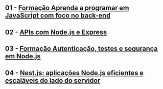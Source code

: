 ## 01 - [Formação Aprenda a programar em JavaScript com foco no back-end](https://github.com/jonathasluis/Formacao-Alura_NodeJs/tree/main/Formacao_JavaScript_Back-End_Alura)
## 02 - [APIs com Node.js e Express](https://github.com/jonathasluis/Formacao-Alura_NodeJs/tree/main/APIs_com_NodeJs_e_Express)
## 03 - [Formação Autenticação, testes e segurança em Node.js](https://github.com/jonathasluis/Formacao-Alura_NodeJs/tree/main/Formacao-Alura_Autenticacao-testes-e-seguranca-em-NodeJs)
## 04 - [Nest.js: aplicações Node.js eficientes e escaláveis do lado do servidor]()


